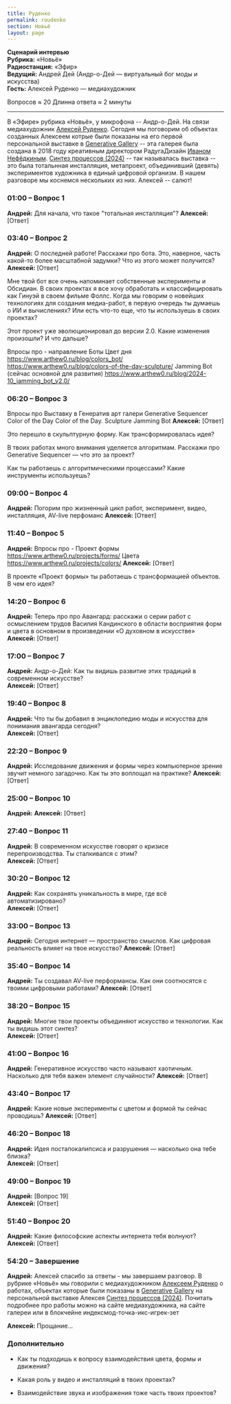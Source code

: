 ```yaml
---
title: Руденко
permalink: roudenko
section: Новьё
layout: page
---
```


**Сценарий интервью**  
**Рубрика:** «Новьё»  
**Радиостанция:** «Эфир»  
**Ведущий:** Андрей Дей (Андр-о-Дей — виртуальный бог моды и искусства)  
**Гость:** Алексей Руденко — медиахудожник

Вопросов ≈ 20 Длинна ответа ≈ 2 минуты

---

В «Эфире» рубрика «Новьё», у микрофона -- Андр-о-Дей. На связи медиахудожник [Алексей Руденко](https://indexmod.xyz/roudenko-alexey). Сегодня мы поговорим об объектах созданных Алексеем котрые были показаны на его первой персональной выставке в [Generative Gallery](https://indexmod.xyz/generative-gallery) -- эта галерея была создана в 2018 году креативным директором РадугаДизайн [Иваном Нефёдкиным](https://indexmod.xyz/nefedkin-ivan). [Синтез процессов (2024)](https://indexmod.xyz/process-synthesis) -- так называлась выставка -- это была тотальнная инсталляция, метапроект, объединивший (девять) экспериментов художника  в единый цифровой организм. В нашем разговоре мы  коснемся нескольких из них. Алексей -- салют!


### 01:00 – Вопрос 1  
**Андрей:** Для начала, что такое "тотальная инсталляция"?
**Алексей:** [Ответ]

### 03:40 – Вопрос 2  
**Андрей:** О последней работе! Расскажи про бота. Это, наверное, часть какой-то более масштабной задумки? Что из этого может получится?
**Алексей:** [Ответ]

Мне твой бот все очень напоминает собственные эксперименты и Обсидиан. В своих проектах я все хочу обработать и классифицировать как Гинуэй в своем фильме Фоллс. Когда мы говорим о новейших технологиях для создания медиа-работ, в первую очередь ты думаешь о ИИ и вычислениях? Или есть что-то еще, что ты используешь в своих проектах?

Этот проект уже эволюционировал до версии 2.0. Какие изменения произошли? И что дальше?  

Впросы про - направление Боты
Цвет дня https://www.arthew0.ru/blog/colors_bot/ https://www.arthew0.ru/blog/colors-of-the-day-sculpture/ Jamming Bot (сейчас основной для развития) https://www.arthew0.ru/blog/2024-10_jamming_bot_v2.0/

### 06:20 – Вопрос 3  
Впросы про Выставку в Генератив арт галери
Generative Sequencer
Color of the Day
Color of the Day. Sculpture
Jamming Bot
**Алексей:** [Ответ]

Это перешло в скульптурную форму. Как трансформировалась идея?  

В твоих работах много внимания уделяется алгоритмам. Расскажи про Generative Sequencer — что это за проект?

Как ты работаешь с алгоритмическими процессами? Какие инструменты используешь?  

### 09:00 – Вопрос 4  
**Андрей:** Погорим про жизненный цикл работ, эксперимент, видео, инсталляция, AV-live перфоманс
**Алексей:** [Ответ]

### 11:40 – Вопрос 5  
**Андрей:** Впросы про - Проект формы
https://www.arthew0.ru/projects/forms/ Цвета https://www.arthew0.ru/projects/colors/
**Алексей:** [Ответ]

В проекте «Проект формы» ты работаешь с трансформацией объектов. В чем его идея?  

### 14:20 – Вопрос 6  
**Андрей:** Теперь про про Авангард:
расскажи о серии работ с осмыслением трудов Василия Кандинского в области восприятия форм и цвета в основном в произведении «О духовном в искусстве»
**Алексей:** [Ответ]

### 17:00 – Вопрос 7  
**Андрей:** Андр-о-Дей: Как ты видишь развитие этих традиций в современном искусстве?  
**Алексей:** [Ответ]

### 19:40 – Вопрос 8  
**Андрей:** Что ты бы добавил в энциклопедию моды и искусства для понимания авангарда сегодня?  
**Алексей:** [Ответ]

### 22:20 – Вопрос 9  
**Андрей:** Исследование движения и формы через компьютерное зрение звучит немного загадочно. Как ты это воплощал на практике?
**Алексей:** [Ответ]

### 25:00 – Вопрос 10  
**Андрей:**
**Алексей:** [Ответ]

### 27:40 – Вопрос 11  
**Андрей:**  В современном искусстве говорят о кризисе перепроизводства. Ты сталкивался с этим?  
**Алексей:** [Ответ]

### 30:20 – Вопрос 12  
**Андрей:** Как сохранять уникальность в мире, где всё автоматизировано?    
**Алексей:** [Ответ]

### 33:00 – Вопрос 13  
**Андрей:** Сегодня интернет — пространство смыслов. Как цифровая реальность влияет на твое искусство?
**Алексей:** [Ответ]

### 35:40 – Вопрос 14  
**Андрей:** Ты создавал AV-live перформансы. Как они соотносятся с твоими цифровыми работами?
**Алексей:** [Ответ]

### 38:20 – Вопрос 15  
**Андрей:** Многие твои проекты объединяют искусство и технологии. Как ты видишь этот синтез?  
**Алексей:** [Ответ]

### 41:00 – Вопрос 16  
**Андрей:** Генеративное искусство часто называют хаотичным. Насколько для тебя важен элемент случайности?
**Алексей:** [Ответ]

### 43:40 – Вопрос 17  
**Андрей:** Какие новые эксперименты с цветом и формой ты сейчас проводишь?
**Алексей:** [Ответ]

### 46:20 – Вопрос 18  
**Андрей:** Идея постапокалипсиса и разрушения — насколько она тебе близка?   
**Алексей:** [Ответ]

### 49:00 – Вопрос 19  
**Андрей:** [Вопрос 19]  
**Алексей:** [Ответ]

### 51:40 – Вопрос 20  
**Андрей:** Какие философские аспекты интернета тебя волнуют?  
**Алексей:** [Ответ]

### 54:20 – Завершение  
**Андрей:** Алексей спасибо за ответы - мы завершаем разговор. В рубрике «Новьё» мы говорили с медиахудожником [Алексеем Руденко](https://indexmod.xyz/roudenko-alexey) о работах, объектах которые были показаны в [Generative Gallery](https://indexmod.xyz/generative-gallery) на персональной выставке Алексея [Синтез процессов (2024)](https://indexmod.xyz/process-synthesis). Почитать подробнее про работы можно на сайте медиахудожника, на сайте галереи или в блокчейне индексмод-точка-икс-игрек-зет  

**Алексей:** Прощание...

### Дополнительно

+ Как ты подходишь к вопросу взаимодействия цвета, формы и движения?  

+ Какая роль у видео и инсталляций в твоих проектах?  

+ Взаимодействие звука и изображения тоже часть твоих проектов?  

